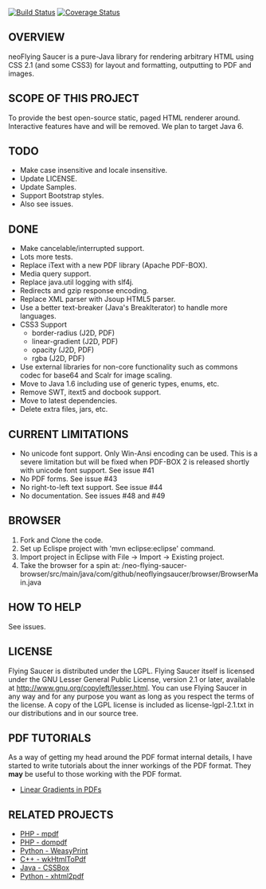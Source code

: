 [![Build Status](https://travis-ci.org/danfickle/neoflyingsaucer.svg)](https://travis-ci.org/danfickle/neoflyingsaucer)
[![Coverage Status](https://coveralls.io/repos/danfickle/neoflyingsaucer/badge.svg?branch=master&service=github)](https://coveralls.io/github/danfickle/neoflyingsaucer?branch=master)

OVERVIEW
--------
neoFlying Saucer is a pure-Java library for rendering arbitrary HTML 
using CSS 2.1 (and some CSS3) for layout and formatting, outputting to PDF and images.

SCOPE OF THIS PROJECT
---------------------
To provide the best open-source static, paged HTML renderer around. Interactive features have and will be removed. We plan to target Java 6.

TODO
----
+ Make case insensitive and locale insensitive.
+ Update LICENSE.
+ Update Samples.
+ Support Bootstrap styles.
+ Also see issues.

DONE
----
+ Make cancelable/interrupted support.
+ Lots more tests.
+ Replace iText with a new PDF library (Apache PDF-BOX).
+ Media query support.
+ Replace java.util logging with slf4j.
+ Redirects and gzip response encoding.
+ Replace XML parser with Jsoup HTML5 parser.
+ Use a better text-breaker (Java's BreakIterator) to handle more languages.
+ CSS3 Support
  + border-radius (J2D, PDF)
  + linear-gradient (J2D, PDF)
  + opacity (J2D, PDF)
  + rgba (J2D, PDF)
+ Use external libraries for non-core functionality such as commons codec for base64 and Scalr for image scaling.
+ Move to Java 1.6 including use of generic types, enums, etc.
+ Remove SWT, itext5 and docbook support.
+ Move to latest dependencies.
+ Delete extra files, jars, etc.

CURRENT LIMITATIONS
-------------------
+ No unicode font support. Only Win-Ansi encoding can be used. This is a severe limitation but will be fixed when PDF-BOX 2 is released shortly with unicode font support. See issue #41
+ No PDF forms. See issue #43
+ No right-to-left text support. See issue #44
+ No documentation. See issues #48 and #49

BROWSER
-------
1. Fork and Clone the code.
2. Set up Eclispe project with 'mvn eclipse:eclipse' command.
3. Import project in Eclipse with File -> Import -> Existing project.
3. Take the browser for a spin at:
/neo-flying-saucer-browser/src/main/java/com/github/neoflyingsaucer/browser/BrowserMain.java

HOW TO HELP
-----------
See issues.

LICENSE
-------
Flying Saucer is distributed under the LGPL.  Flying Saucer itself is licensed 
under the GNU Lesser General Public License, version 2.1 or later, available at
http://www.gnu.org/copyleft/lesser.html. You can use Flying Saucer in any
way and for any purpose you want as long as you respect the terms of the 
license. A copy of the LGPL license is included as license-lgpl-2.1.txt
in our distributions and in our source tree.

PDF TUTORIALS
-------------
As a way of getting my head around the PDF format internal details, I have started to write tutorials about the inner workings
of the PDF format. They **may** be useful to those working with the PDF format.
+ [Linear Gradients in PDFs](pdf-internals-tutorials/linear-gradients.md)


RELATED PROJECTS
----------------
+ [PHP - mpdf](http://mpdf.bpm1.com/)
+ [PHP - dompdf](https://github.com/dompdf/dompdf)
+ [Python - WeasyPrint](https://github.com/Kozea/WeasyPrint)
+ [C++ - wkHtmlToPdf](https://github.com/wkhtmltopdf/wkhtmltopdf)
+ [Java - CSSBox](http://cssbox.sourceforge.net/)
+ [Python - xhtml2pdf](https://github.com/chrisglass/xhtml2pdf)

